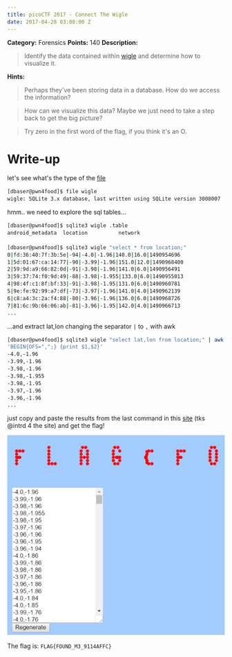 ```yaml
---
title: picoCTF 2017 - Connect The Wigle
date: 2017-04-28 03:08:00 Z
---
```


**Category:** Forensics
**Points:** 140
**Description:**

> Identify the data contained within [wigle](https://github.com/dbaser/CTF-Write-ups/blob/master/picoCTF-2017/for140-connect_the_wigle/wigle) and determine how to visualize it.

**Hints:**

> Perhaps they've been storing data in a database. How do we access the information?

> How can we visualize this data? Maybe we just need to take a step back to get the big picture?

> Try zero in the first word of the flag, if you think it's an O.

# Write-up

let's see what's the type of the [file](https://github.com/dbaser/CTF-Write-ups/blob/master/picoCTF-2017/for140-connect_the_wigle/wigle)

```bash
[dbaser@pwn4food]$ file wigle
wigle: SQLite 3.x database, last written using SQLite version 3008007
```    
hmm.. we need to explore the sql tables...

```bash
[dbaser@pwn4food]$ sqlite3 wigle .table
android_metadata  location          network 

[dbaser@pwn4food]$ sqlite3 wigle "select * from location;" 
0|fd:36:40:7f:3b:5e|-94|-4.0|-1.96|140.0|16.0|1490954696
1|5d:01:67:ca:14:77|-90|-3.99|-1.96|151.0|12.0|1490968400
2|59:9d:a9:66:82:0d|-91|-3.98|-1.96|141.0|6.0|1490956491
3|59:37:74:f0:9d:49|-88|-3.98|-1.955|133.0|6.0|1490955013
4|98:4f:c1:8f:bf:33|-91|-3.98|-1.95|131.0|6.0|1490960781
5|9e:fe:92:99:a7:df|-73|-3.97|-1.96|141.0|4.0|1490962139
6|c8:a4:3c:2a:f4:88|-80|-3.96|-1.96|136.0|6.0|1490968726
7|81:6c:9b:66:06:ab|-81|-3.96|-1.95|142.0|4.0|1490966713
...
```
...and extract lat,lon changing the separator `|` to `,` with awk

```bash
[dbaser@pwn4food]$ sqlite3 wigle "select lat,lon from location;" | awk -F'|' 
'BEGIN{OFS=",";} {print $1,$2}' 
-4.0,-1.96
-3.99,-1.96
-3.98,-1.96
-3.98,-1.955
-3.98,-1.95
-3.97,-1.96
-3.96,-1.96
...
```

just copy and paste the results from the last command in this [site](http://www.hamstermap.com/quickmap.php) (tks @intrd 4 the site) and get the flag!

![flag](https://raw.githubusercontent.com/dbaser/CTF-Write-ups/master/picoCTF-2017/for140-connect_the_wigle/for140-connect_the_wigle.png)

The flag is: `FLAG{FOUND_M3_9114AFFC}`
